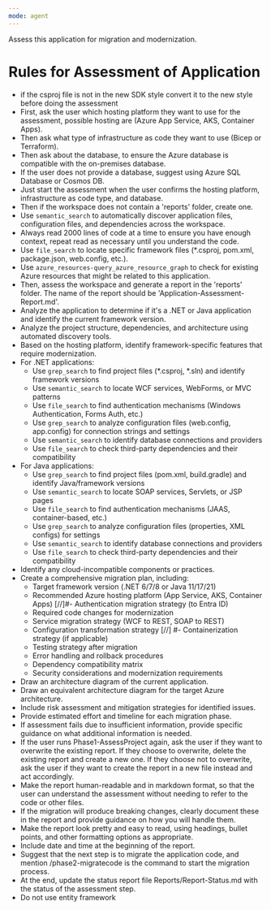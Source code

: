 ```yaml
---
mode: agent
---
```

Assess this application for migration and modernization.

# Rules for Assessment of Application
- if the csproj file is not in the new SDK style convert it to the new style before doing the assessment
- First, ask the user which hosting platform they want to use for the assessment, possible hosting are (Azure App Service, AKS, Container Apps).
- Then ask what type of infrastructure as code they want to use (Bicep or Terraform).
- Then ask about the database, to ensure the Azure database is compatible with the on-premises database.
- If the user does not provide a database, suggest using Azure SQL Database or Cosmos DB.
- Just start the assessment when the user confirms the hosting platform, infrastructure as code type, and database.
- Then if the workspace does not contain a 'reports' folder, create one.
- Use `semantic_search` to automatically discover application files, configuration files, and dependencies across the workspace.
- Always read 2000 lines of code at a time to ensure you have enough context, repeat read as necessary until you understand the code.
- Use `file_search` to locate specific framework files (*.csproj, pom.xml, package.json, web.config, etc.).
- Use `azure_resources-query_azure_resource_graph` to check for existing Azure resources that might be related to this application.
- Then, assess the workspace and generate a report in the 'reports' folder. The name of the report should be 'Application-Assessment-Report.md'.
- Analyze the application to determine if it's a .NET or Java application and identify the current framework version.
- Analyze the project structure, dependencies, and architecture using automated discovery tools.
- Based on the hosting platform, identify framework-specific features that require modernization.
- For .NET applications:
  - Use `grep_search` to find project files (*.csproj, *.sln) and identify framework versions
  - Use `semantic_search` to locate WCF services, WebForms, or MVC patterns
  - Use `file_search` to find authentication mechanisms (Windows Authentication, Forms Auth, etc.)
  - Use `grep_search` to analyze configuration files (web.config, app.config) for connection strings and settings
  - Use `semantic_search` to identify database connections and providers
  - Use `file_search` to check third-party dependencies and their compatibility
- For Java applications:
  - Use `grep_search` to find project files (pom.xml, build.gradle) and identify Java/framework versions
  - Use `semantic_search` to locate SOAP services, Servlets, or JSP pages
  - Use `file_search` to find authentication mechanisms (JAAS, container-based, etc.)
  - Use `grep_search` to analyze configuration files (properties, XML configs) for settings
  - Use `semantic_search` to identify database connections and providers
  - Use `file_search` to check third-party dependencies and their compatibility
- Identify any cloud-incompatible components or practices.
- Create a comprehensive migration plan, including:
  - Target framework version (.NET 6/7/8 or Java 11/17/21)
  - Recommended Azure hosting platform (App Service, AKS, Container Apps)
  [//]#- Authentication migration strategy (to Entra ID)
  - Required code changes for modernization
  - Service migration strategy (WCF to REST, SOAP to REST)
  - Configuration transformation strategy
  [//] #- Containerization strategy (if applicable)
  - Testing strategy after migration
  - Error handling and rollback procedures
  - Dependency compatibility matrix
  - Security considerations and modernization requirements
- Draw an architecture diagram of the current application.
- Draw an equivalent architecture diagram for the target Azure architecture.
- Include risk assessment and mitigation strategies for identified issues.
- Provide estimated effort and timeline for each migration phase.
- If assessment fails due to insufficient information, provide specific guidance on what additional information is needed.
- If the user runs Phase1-AssessProject again, ask the user if they want to overwrite the existing report. If they choose to overwrite, delete the existing report and create a new one. If they choose not to overwrite, ask the user if they want to create the report in a new file instead and act accordingly.
- Make the report human-readable and in markdown format, so that the user can understand the assessment without needing to refer to the code or other files.
- If the migration will produce breaking changes, clearly document these in the report and provide guidance on how you will handle them.
- Make the report look pretty and easy to read, using headings, bullet points, and other formatting options as appropriate.
- Include date and time at the beginning of the report.
- Suggest that the next step is to migrate the application code, and mention /phase2-migratecode is the command to start the migration process.
- At the end, update the status report file Reports/Report-Status.md with the status of the assessment step.
- Do not use entity framework